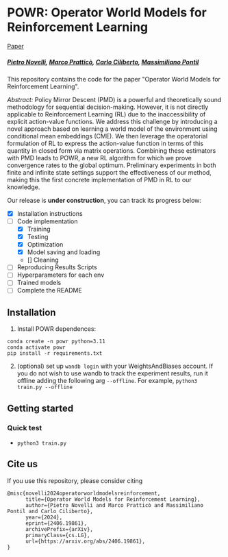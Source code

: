 # POWR: Operator World Models for Reinforcement Learning

[Paper](https://arxiv.org/pdf/2406.19861)

##### [Pietro Novelli](), [Marco Pratticò](), [Carlo Ciliberto](), [Massimiliano Pontil]()

This repository contains the code for the paper "Operator World Models for Reinforcement Learning".

*Abstract:* Policy Mirror Descent (PMD) is a powerful and theoretically sound methodology for sequential decision-making. However, it is not directly applicable to Reinforcement Learning (RL) due to the inaccessibility of explicit action-value functions. We address this challenge by introducing a novel approach based on learning a world model of the environment using conditional mean embeddings (CME). We then leverage the operatorial formulation of RL to express the action-value function in terms of this quantity in closed form via matrix operations. Combining these estimators with PMD leads to POWR, a new RL algorithm for which we prove convergence rates to the global optimum. Preliminary experiments in both finite and infinite state settings support the effectiveness of our method, making this the first concrete implementation of PMD in RL to our knowledge.


Our release is **under construction**, you can track its progress below:

- [x] Installation instructions
- [ ] Code implementation
	- [x] Training
	- [x] Testing
	- [x] Optimization
	- [x] Model saving and loading
	- [] Cleaning
- [ ] Reproducing Results Scripts
- [ ] Hyperparameters for each env
- [ ] Trained models
- [ ] Complete the README

## Installation

1. Install POWR dependences:
```
conda create -n powr python=3.11
conda activate powr 
pip install -r requirements.txt
```

2. (optional) set up `wandb login` with your WeightsAndBiases account. If you do not wish to use wandb to track the experiment results, run it offline adding the following arg `--offline`. For example, `python3 train.py --offline`

## Getting started

### Quick test
- `python3 train.py`

## Cite us
If you use this repository, please consider citing
```
@misc{novelli2024operatorworldmodelsreinforcement,
      title={Operator World Models for Reinforcement Learning}, 
      author={Pietro Novelli and Marco Pratticò and Massimiliano Pontil and Carlo Ciliberto},
      year={2024},
      eprint={2406.19861},
      archivePrefix={arXiv},
      primaryClass={cs.LG},
      url={https://arxiv.org/abs/2406.19861}, 
}
```